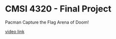 # CMSI 4320 - Final Project

Pacman Capture the Flag Arena of Doom!

[video link](https://vimeo.com/941507435?share=copy)